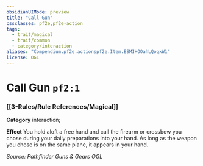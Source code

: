 ```yaml
---
obsidianUIMode: preview
title: "Call Gun"
cssclasses: pf2e,pf2e-action
tags:
  - trait/magical
  - trait/common
  - category/interaction
aliases: "Compendium.pf2e.actionspf2e.Item.ESMIHOOahLQoqxW1"
license: OGL
---
```

# Call Gun `pf2:1`

### [[3-Rules/Rule References/Magical]]

**Category** interaction; 




**Effect** You hold aloft a free hand and call the firearm or crossbow you chose during your daily preparations into your hand. As long as the weapon you chose is on the same plane, it appears in your hand.

*Source: Pathfinder Guns & Gears*
*OGL*